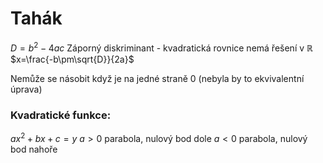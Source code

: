 # Tahák

$D=b^2-4ac$
Záporný diskriminant - kvadratická rovnice nemá řešení v $\mathbb{R}$
$x=\frac{-b\pm\sqrt{D}}{2a}$

Nemůže se násobit když je na jedné straně 0 (nebyla by to ekvivalentní úprava)

### Kvadratické funkce:
$ax^2+bx+c=y$
$a>0$ parabola, nulový bod dole
$a<0$ parabola, nulový bod nahoře

